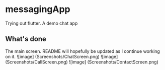 # messagingApp

Trying out flutter. A demo chat app

## What's done

The main screen.
README will hopefully be updated as I continue working on it.
![image] (Screenshots/ChatScreen.png)
![image] (Screenshots/CallScreen.png)
![image] (Screenshots/ContactScreen.png)
